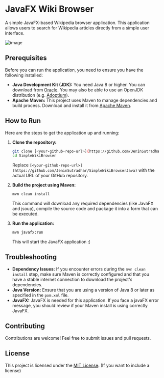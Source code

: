 # JavaFX Wiki Browser

A simple JavaFX-based Wikipedia browser application. This application allows users to search for Wikipedia articles directly from a simple user interface.

![image](https://github.com/user-attachments/assets/adb89b8c-8f3a-46b4-a3c1-e6040c7f4acd)

## Prerequisites

Before you can run the application, you need to ensure you have the following installed:

*   **Java Development Kit (JDK):** You need Java 8 or higher. You can download from [Oracle](https://www.oracle.com/java/technologies/downloads/). You may also be able to use an OpenJDK distribution (e.g. [Adoptium](https://adoptium.net/)).
*   **Apache Maven:** This project uses Maven to manage dependencies and build process. Download and install it from [Apache Maven](https://maven.apache.org/).

## How to Run

Here are the steps to get the application up and running:

1.  **Clone the repository:**

    ```bash
    git clone [<your-github-repo-url>](https://github.com/JeninSutradhar/SimpleWikiBrowserJava)
    cd SimpleWikiBrowser
    ```
    Replace `[<your-github-repo-url>](https://github.com/JeninSutradhar/SimpleWikiBrowserJava)` with the actual URL of your GitHub repository.

2.  **Build the project using Maven:**

    ```bash
    mvn clean install
    ```

    This command will download any required dependencies (like JavaFX and jsoup), compile the source code and package it into a form that can be executed.

3.  **Run the application:**

    ```bash
    mvn javafx:run
    ```

    This will start the JavaFX application :)

## Troubleshooting

*   **Dependency Issues:** If you encounter errors during the `mvn clean install` step, make sure Maven is correctly configured and that you have a stable internet connection to download the project's dependencies.
*   **Java Version:** Ensure that you are using a version of Java 8 or later as specified in the `pom.xml` file.
*   **JavaFX:** JavaFX is needed for this application. If you face a javaFX error message, you should review if your Maven install is using correctly JavaFX.

## Contributing

Contributions are welcome! Feel free to submit issues and pull requests.

## License

This project is licensed under the [MIT License](LICENSE.md). (If you want to include a license)
